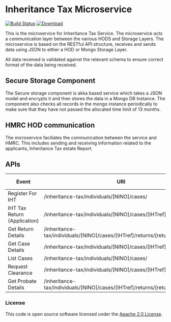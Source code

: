 # Inheritance Tax Microservice

[![Build Status](https://travis-ci.org/hmrc/iht.svg?branch=master)](https://travis-ci.org/hmrc/iht) [![Download](https://api.bintray.com/packages/hmrc/releases/iht/images/download.svg)](https://bintray.com/hmrc/releases/iht/_latestVersion)

This is the microservice for Inheritance Tax Service. The microservice acts a communication layer between the various HODS and Storage Layers. The microservice is based on the RESTful API structure, receives and sends data using JSON to either a HOD or Mongo Storage Layer.

All data received is validated against the relevant schema to ensure correct format of the data being received.

## Secure Storage Component

The Secure storage component is akka based service which takes a JSON model and encrypts it and then stores the data in a Mongo DB Instance. The component also checks all records in the mongo instance periodically to make sure that they have not passed the allocated time limit of 13 months.

## HMRC HOD communication

The microservice faciliates the communication between the service and HMRC. This includes sending and receiving information related to the applicants, Inheritance Tax estate Report.

## APIs

| Event | URI | HTTP METHOD | Request Body | Response Body |
|---|---|---|---|---|
| Register For IHT | /inheritance-tax/individuals/[NINO]/cases/ | POST | YES | YES |
| IHT Tax Return (Application) | /inheritance-tax/individuals/[NINO]/cases/[IHTref]/returns | POST | YES | YES |
| Get Return Details | /inheritance-tax/individuals/[NINO]/cases/[IHTref]/returns/[returnId] | GET | NO | YES |
| Get Case Details | /inheritance-tax/individuals/[NINO]/cases/[IHTref] | GET | NO | YES |
| List Cases | /inheritance-tax/individuals/[NINO]/cases/ | GET | NO | YES |
| Request Clearance | /inheritance-tax/individuals/[NINO]/cases/[IHTref]/clearance | POST | YES | YES |
| Get Probate Details | /inheritance-tax/individuals/[NINO]/cases/[IHTref]/returns/[returnId]/probate | GET |	NO |	YES |

### License

This code is open source software licensed under the [Apache 2.0 License]("http://www.apache.org/licenses/LICENSE-2.0.html").
